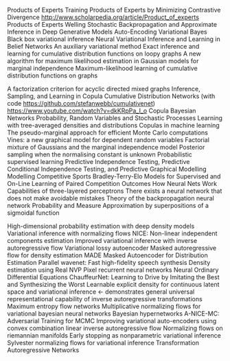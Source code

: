 Products of Experts
Training Products of Experts by Minimizing Contrastive Divergence
http://www.scholarpedia.org/article/Product_of_experts
Products of Experts Welling
Stochastic Backpropagation and Approximate Inference in Deep Generative Models
Auto-Encoding Variational Bayes
Black box variational inference
Neural Variational Inference and Learning in Belief Networks
An auxiliary variational method
Exact inference and learning for cumulative distribution functions on loopy graphs
A new algorithm for maximum likelihood estimation in Gaussian models for marginal independence
Maximum-likelihood learning of cumulative distribution functions on graphs

A factorization criterion for acyclic directed mixed graphs
Inference, Sampling, and Learning in Copula Cumulative Distribution Networks (with code 
https://github.com/stefanwebb/cumulativenet)
https://www.youtube.com/watch?v=dkKRpPa_I_o
Copula Bayesian Networks
Probability, Random Variables and Stochastic Processes
Learning with tree-averaged densities and distributions
Copulas in machine learning
The pseudo-marginal approach for efficient Monte Carlo computations
Vines: a new graphical model for dependent random variables
Factorial mixture of Gaussians and the marginal independence model
Posterior sampling when the normalising constant is unknown
Probabilistic supervised learning
Predictive Independence Testing, Predictive Conditional Independence Testing, and Predictive Graphical Modelling
Modelling Competitive Sports Bradley-Terry-Elo Models for Supervised and On-Line Learning of Paired Competition Outcomes
How Neural Nets Work
Capabilities of three-layered perceptrons
There exists a neural network that does not make avoidable mistakes
Theory of the backpropagation neural network
Probability and Measure
Approximation by superpositions of a sigmoidal function

High-dimensional probability estimation with deep density models
Variational inference with normalizing flows
NICE: Non-linear independent components estimation
Improved variational inference with inverse autoregressive flow
Variational lossy autoencoder
Masked autoregressive flow for density estimation
MADE Masked Autoencoder for Distribution Estimation
Parallel wavenet: Fast high-fidelity speech synthesis
Density estimation using Real NVP
Pixel recurrent neural networks
Neural Ordinary Differential Equations
ChauffeurNet: Learning to Drive by Imitating the Best and Synthesizing the Worst
Learnable explicit density for continuous latent space and variational inference <- demonstrates general universal representational capability
of inverse autoregressive transformations
Maximum entropy flow networks
Multiplicative normalizing flows for variational bayesian neural networks
Bayesian hypernetworks
A-NICE-MC: Adversarial Training for MCMC
Improving variational auto-encoders using convex combination linear inverse autoregressive flow
Normalizing flows on riemannian manifolds
Early stopping as nonparametric variational inference
Sylvester normalizing flows for variational inference
Transformation Autoregressive Networks